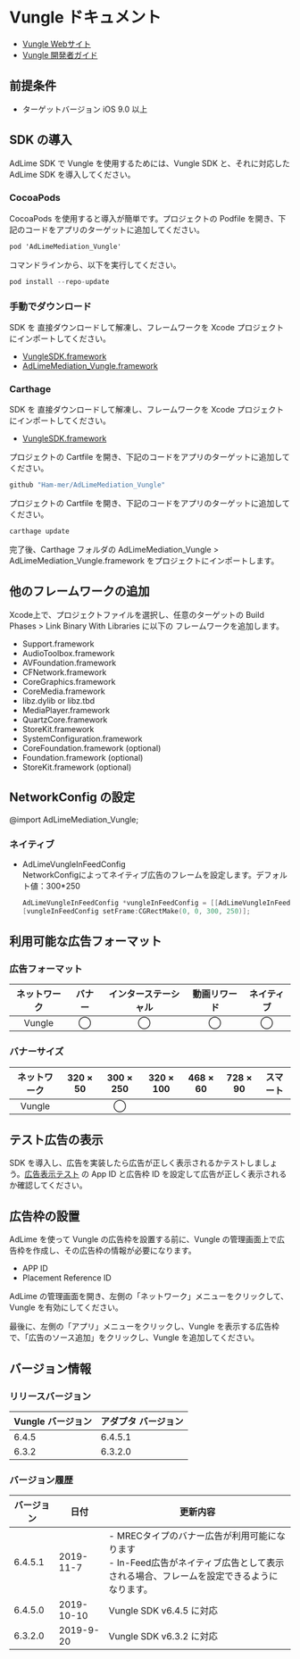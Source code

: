 # Vungle ドキュメント
- [Vungle Webサイト](https://vungle.com)
- [Vungle 開発者ガイド](https://support.vungle.com/hc/en-us/articles/360002925791--Get-Started-with-Vungle-iOS-SDK-v-6#add-the-vunglesdk-framework-to-your-project-0-1)

## 前提条件
- ターゲットバージョン iOS 9.0 以上

## SDK の導入
AdLime SDK で Vungle を使用するためには、Vungle SDK と、それに対応した AdLime SDK を導入してください。

### CocoaPods

CocoaPods を使用すると導入が簡単です。プロジェクトの Podfile を開き、下記のコードをアプリのターゲットに追加してください。
```objectivec
pod 'AdLimeMediation_Vungle'
```

コマンドラインから、以下を実行してください。
```objectivec
pod install --repo-update
```

### 手動でダウンロード
SDK を 直接ダウンロードして解凍し、フレームワークを Xcode プロジェクトにインポートしてください。
- [VungleSDK.framework](hhttps://cdn-lb.vungle.com/sdks/ios/vungle645.zip)
- [AdLimeMediation_Vungle.framework](https://github.com/Ham-mer/AdLime-iOS-Pub/raw/master/DownloadZip/AdLimeMediation_Vungle/6.4.5.1.zip)

### Carthage
SDK を 直接ダウンロードして解凍し、フレームワークを Xcode プロジェクトにインポートしてください。
- [VungleSDK.framework](hhttps://cdn-lb.vungle.com/sdks/ios/vungle645.zip)

プロジェクトの Cartfile を開き、下記のコードをアプリのターゲットに追加してください。
```objectivec
github "Ham-mer/AdLimeMediation_Vungle"
```

プロジェクトの Cartfile を開き、下記のコードをアプリのターゲットに追加してください。
```objectivec
carthage update
```

完了後、Carthage フォルダの AdLimeMediation_Vungle > AdLimeMediation_Vungle.framework をプロジェクトにインポートします。

## 他のフレームワークの追加
Xcode上で、プロジェクトファイルを選択し、任意のターゲットの Build Phases > Link Binary With Libraries に以下の フレームワークを追加します。

- Support.framework
- AudioToolbox.framework
- AVFoundation.framework
- CFNetwork.framework
- CoreGraphics.framework
- CoreMedia.framework
- libz.dylib or libz.tbd
- MediaPlayer.framework
- QuartzCore.framework
- StoreKit.framework
- SystemConfiguration.framework
- CoreFoundation.framework (optional)
- Foundation.framework (optional)
- StoreKit.framework (optional)

## NetworkConfig の設定
@import AdLimeMediation_Vungle;

### ネイティブ
- AdLimeVungleInFeedConfig<br>
NetworkConfigによってネイティブ広告のフレームを設定します。デフォルト値：300*250
    ```objectivec
    AdLimeVungleInFeedConfig *vungleInFeedConfig = [[AdLimeVungleInFeedConfig alloc] init];
    [vungleInFeedConfig setFrame:CGRectMake(0, 0, 300, 250)];
    ```

## 利用可能な広告フォーマット

### 広告フォーマット
|ネットワーク|バナー|インターステーシャル|動画リワード|ネイティブ|
|:--------------:|:----:|:----------:|:------:|:----:|
|Vungle        | ◯    | ◯           |  ◯     | ◯     |

### バナーサイズ
|ネットワーク|320 × 50  |300 × 250   |320 × 100  |468 × 60  |728 × 90  |スマート    |
|:-------:|:------:|:--------:|:-------:|:------:|:------:|:-------:|
|Vungle   |        |◯         |       |        |        |         |

## テスト広告の表示
SDK を導入し、広告を実装したら広告が正しく表示されるかテストしましょう。[広告表示テスト](./test.md#Vungle) の App ID と広告枠 ID を設定して広告が正しく表示されるか確認してください。

## 広告枠の設置

AdLime を使って Vungle の広告枠を設置する前に、Vungle の管理画面上で広告枠を作成し、その広告枠の情報が必要になります。
- APP ID
- Placement Reference ID

AdLime の管理画面を開き、左側の「ネットワーク」メニューをクリックして、Vungle を有効にしてください。

最後に、左側の「アプリ」メニューをクリックし、Vungle を表示する広告枠で、「広告のソース追加」をクリックし、Vungle を追加してください。

## バージョン情報

### リリースバージョン
| Vungle バージョン | アダプタ バージョン |
|:-----------------|:----------------|
| 6.4.5            | 6.4.5.1         |
| 6.3.2            | 6.3.2.0         |

### バージョン履歴
| バージョン        | 日付       | 更新内容                           |
|-----------------|------------|----------------------------------|
| 6.4.5.1         | 2019-11-7  | - MRECタイプのバナー広告が利用可能になります<br>- In-Feed広告がネイティブ広告として表示される場合、フレームを設定できるようになります。       |
| 6.4.5.0         | 2019-10-10  | Vungle SDK v6.4.5 に対応       |
| 6.3.2.0         | 2019-9-20   | Vungle SDK v6.3.2 に対応      |